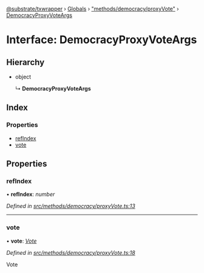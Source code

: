 [@substrate/txwrapper](../README.md) › [Globals](../globals.md) › ["methods/democracy/proxyVote"](../modules/_methods_democracy_proxyvote_.md) › [DemocracyProxyVoteArgs](_methods_democracy_proxyvote_.democracyproxyvoteargs.md)

# Interface: DemocracyProxyVoteArgs

## Hierarchy

* object

  ↳ **DemocracyProxyVoteArgs**

## Index

### Properties

* [refIndex](_methods_democracy_proxyvote_.democracyproxyvoteargs.md#refindex)
* [vote](_methods_democracy_proxyvote_.democracyproxyvoteargs.md#vote)

## Properties

###  refIndex

• **refIndex**: *number*

*Defined in [src/methods/democracy/proxyVote.ts:13](https://github.com/paritytech/txwrapper/blob/32e6680/src/methods/democracy/proxyVote.ts#L13)*

___

###  vote

• **vote**: *[Vote](../modules/_methods_democracy_types_.md#vote)*

*Defined in [src/methods/democracy/proxyVote.ts:18](https://github.com/paritytech/txwrapper/blob/32e6680/src/methods/democracy/proxyVote.ts#L18)*

Vote
